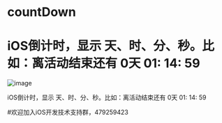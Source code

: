 # countDown
# iOS倒计时，显示 天、时、分、秒。比如：离活动结束还有 0天 01: 14: 59

![image](https://github.com/zhengwenming/countDown/blob/master/倒计时/countDown.gif)

iOS倒计时，显示 天、时、分、秒。比如：离活动结束还有   0天 01: 14: 59



#欢迎加入iOS开发技术支持群，479259423

